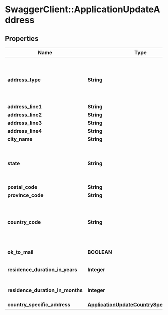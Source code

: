 # SwaggerClient::ApplicationUpdateAddress

## Properties
Name | Type | Description | Notes
------------ | ------------- | ------------- | -------------
**address_type** | **String** | Type of address. This is a reference data data field. Please use /v1/apac/utilities/referenceData/{addressType} resource to get valid value of this field with description. You can use the field name as the referenceCode parameter to retrieve the values. | [optional] 
**address_line1** | **String** | Address line 1 | [optional] 
**address_line2** | **String** | Address line 2 | [optional] 
**address_line3** | **String** | Address line 3 | [optional] 
**address_line4** | **String** | Address line 4 | [optional] 
**city_name** | **String** | City | [optional] 
**state** | **String** | State.This is a reference data field. Please use /v1/apac/utilities/referenceData/{addressState} resource to get valid value of this field with description. You can use addressState field name as the referenceCode parameter to retrieve the values. | [optional] 
**postal_code** | **String** | Postal/ZIP code | [optional] 
**province_code** | **String** | Province code | [optional] 
**country_code** | **String** | ISO country code. This is a reference data data field. Please use /v1/apac/utilities/referenceData/{country} resource to get valid value of this field with description. You can use countryCode field name as the referenceCode parameter to retrieve the values. | [optional] 
**ok_to_mail** | **BOOLEAN** | Applicant&#x27;s consent for receiving mail. Valid values: true and false | [optional] 
**residence_duration_in_years** | **Integer** | Applicant&#x27;s residence duration in the current address in years. Applicable only for residential address. | [optional] 
**residence_duration_in_months** | **Integer** | Applicant&#x27;s residence duration in the current address in months. Applicable only for residential address. | [optional] 
**country_specific_address** | [**ApplicationUpdateCountrySpecificAddress**](ApplicationUpdateCountrySpecificAddress.md) |  | [optional] 

